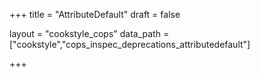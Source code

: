 +++
title = "AttributeDefault"
draft = false

layout = "cookstyle_cops"
data_path = ["cookstyle","cops_inspec_deprecations_attributedefault"]

+++

<!-- The content of this page is automatically generated from the
cops_inspec_deprecations_attributedefault.yml file in github.com/chef/cookstyle/blob/master/docs-chef-io/data/cookstyle/. -->
